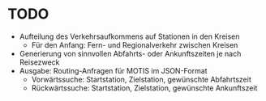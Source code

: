 # TODO

- Aufteilung des Verkehrsaufkommens auf Stationen in den Kreisen
  - Für den Anfang: Fern- und Regionalverkehr zwischen Kreisen
- Generierung von sinnvollen Abfahrts- oder Ankunftszeiten je nach Reisezweck
- Ausgabe: Routing-Anfragen für MOTIS im JSON-Format
  - Vorwärtssuche: Startstation, Zielstation, gewünschte Abfahrtszeit
  - Rückwärtssuche: Startstation, Zielstation, gewünschte Ankunftszeit

